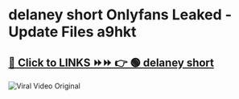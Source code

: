 
 # delaney short Onlyfans Leaked - Update Files a9hkt

## <h2><a href="https://clipsfans.com/delaney_short&ref=git">🔗 Click to LINKS ⏩⏩ 👉 🟢 delaney short </a></h2>

<a href="https://clipsfans.com/delaney_short&ref=git" rel="nofollow" data-target="animated-image.originalLink"><img src="https://i.ibb.co.com/xMMVF88/686577567.gif" alt="Viral Video Original" style="max-width: 100%; display: inline-block;" data-target="animated-image.originalImage"></a>

